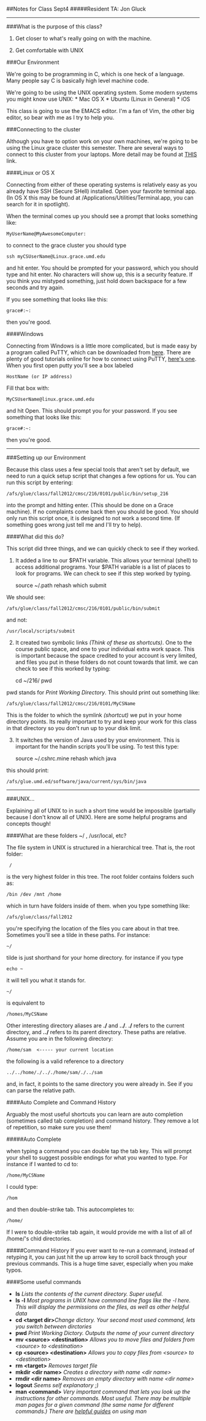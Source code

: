 ##Notes for Class Sept4
#####Resident TA: Jon Gluck
***


###What is the purpose of this class?

1) Get closer to what's really going on with the machine. 

2) Get comfortable with UNIX

###Our Environment


We're going to be programming in C, which is one heck of a language. Many people say C is basically high level machine code.

We're going to be using the UNIX operating system. Some modern systems you might know use UNIX:
	* Mac OS X
	* Ubuntu (Linux in General)
	* iOS

This class is going to use the EMACS editor. I'm a fan of Vim, the other big editor, so bear with me as I try to help you. 

###Connecting to the cluster


Although you have to option work on your own machines, we're going to be using the Linux grace cluster this semester. There are several ways to connect to this cluster from your laptops. More detail may be found at [THIS](http://www.cs.umd.edu/~nelson/classes/utilities/BasicUnix.html) link.

####Linux or OS X

Connecting from either of these operating systems is relatively easy as you already have SSH (Secure SHell) installed. Open your favorite terminal app. (In OS X this may be found at /Applications/Utilities/Terminal.app, you can search for it in spotlight).

When the terminal comes up you should see a prompt that looks something like:

	MyUserName@MyAwesomeComputer: 
	
to connect to the grace cluster you should type
	
	ssh myCSUserName@Linux.grace.umd.edu
	
and hit enter. You should be prompted for your password, which you should type and hit enter. No characters will show up, this is a security feature. If you think you mistyped something, just hold down backspace for a few seconds and try again.

If you see something that looks like this:

	grace#:~:
	
then you're good.

####Windows

Connecting from Windows is a little more complicated, but is made easy by a program called PuTTY, which can be downloaded from [here](http://www.chiark.greenend.org.uk/~sgtatham/putty/download.html). There are plenty of good tutorials online for how to connect using PuTTY, [here's one](http://kb.mediatemple.net/questions/1595/Using+SSH+in+PuTTY+%28Windows%29#gs). When you first open putty you'll see a box labeled 

	HostName (or IP address)
	
Fill that box with:

	MyCSUserName@linux.grace.umd.edu
	
and hit Open. This should prompt you for your password. If you see something that looks like this:

	grace#:~:
	
then you're good.

***

###Setting up our Environment

Because this class uses a few special tools that aren't set by default, we need to run a quick setup script that changes a few options for us. You can run this script by entering:

	/afs/glue/class/fall2012/cmsc/216/0101/public/bin/setup_216
	
into the prompt and hitting enter. (This should be done on a Grace machine). If no complaints come back then you should be good. You should only run this script once, it is designed to not work a second time. (If something goes wrong just tell me and I'll try to help).

####What did this do?

This script did three things, and we can quickly check to see if they worked.

1) It added a line to our $PATH variable. This allows your terminal (shell) 
to access additional programs. Your $PATH variable is a list of places to look for programs. We can check to see if this step worked by typing.
	
	source ~/.path
	rehash
	which submit
	
We should see:
	
	/afs/glue/class/fall2012/cmsc/216/0101/public/bin/submit
	
and not:

	/usr/local/scripts/submit
	
2) It created two symbolic links _(Think of these as shortcuts)_. One to the course public space, and one to your individual extra work space. This is important because the space credited to your account is very limited, and files you put in these folders do not count towards that limit. we can check to see if this worked by typing:

	cd ~/216/
	pwd

pwd stands for _Print Working Directory_. This should print out something like:

	/afs/glue/class/fall2012/cmsc/216/0101/MyCSName
	
This is the folder to which the symlink _(shortcut)_ we put in your home directory points. Its really important to try and keep your work for this class in that directory so you don't run up to your disk limit.

3) It switches the version of Java used by your environment. This is important for the handin scripts you'll be using. To test this type:

	source ~/.cshrc.mine
	rehash
	which java
	
this should print:

	/afs/glue.umd.ed/software/java/current/sys/bin/java

***
	
###UNIX... 

Explaining all of UNIX to in such a short time would be impossible (partially because I don't know all of UNIX). Here are some helpful programs and concepts though!

####What are these folders ~/ , /usr/local, etc?

The file system in UNIX is structured in a hierarchical tree. That is, the root folder:

	 /

is the very highest folder in this tree. The root folder contains folders such as:

	/bin /dev /mnt /home
	
which in turn have folders inside of them. when you type something like:

	/afs/glue/class/fall2012
	
you're specifying the location of the files you care about in that tree. Sometimes you'll see a tilde in these paths. For instance:

	~/

tilde is just shorthand for your home directory. for instance if you type

	echo ~
	
it will tell you what it stands for.

	~/
	
is equivalent to

	/homes/MyCSName
	
Other interesting directory aliases are **./** and **../**. **./** refers to the current directory, and **../** refers to its parent directory. These paths are relative. Assume you are in the following directory:

	/home/sam  <----- your current location
	
the following is a valid reference to a directory

	../../home/./.././home/sam/./../sam
	
and, in fact, it points to the same directory you were already in. See if you can parse the relative path.

####Auto Complete and Command History

Arguably the most useful shortcuts you can learn are auto completion (sometimes called tab completion) and command history. They remove a lot of repetition, so make sure you use them!

#####Auto Complete

when typing a command you can double tap the tab key. This will prompt your shell to suggest possible endings for what you wanted to type. For instance if I wanted to cd to:

	/home/MyCSName
	
I could type:
	
	/hom

and then double-strike tab. This autocompletes to:

	/home/
	
If I were to double-strike tab again, it would provide me with a list of all of /home/'s chid directories. 

#####Command History
If you ever want to re-run a command, instead of retyping it, you can just hit the up arrow key to scroll back through your previous commands. This is a huge time saver, especially when you make typos.


####Some useful commands

+	**ls**  _Lists the contents of the current directory. Super useful._
+	**ls -l** _Most programs in UNIX have command line flags like the -l here. This will display the permissions on the files, as well as other helpful data_
+	**cd \<target dir\>**_Change dictory. Your second most used command, lets you switch between dirctories_
+	**pwd** _Print Working Dictory. Outputs the name of your current directory_
+	**mv \<source\> \<destination\>**	_Allows you to move files and folders from \<source\> to \<destination\>_
+	**cp \<source\> \<destination\>** _Allows you to copy files from \<source\> to \<destination\>_
+   **rm \<target\>** _Removes target file_
+	**mkdir \<dir name\>** _Creates a directory with name \<dir name\>_
+   **rmdir \<dir name\>** _Removes an empty directory with name \<dir name\>_
+	**logout** _Seems self explanatory ;)_
+	**man \<command\>**	_Very important command that lets you look up the instructions for other commands. Most useful. There may be multiple man pages for a given command (the same name for different commands.) There are [helpful guides](http://www.cs.bgu.ac.il/~arik/usail/concepts/basic-unix-know/man-pages.html) on using man_



